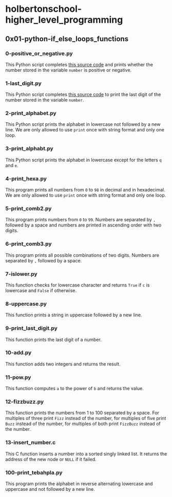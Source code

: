 # holbertonschool-higher_level_programming
## 0x01-python-if_else_loops_functions
### 0-positive_or_negative.py
This Python script completes [this source code](https://github.com/holbertonschool/0x01.py/blob/master/0-positive_or_negative_py) and prints whether the number stored in the variable `number` is positive or negative.
### 1-last_digit.py
This Python script completes [this source code](https://intranet.hbtn.io/rltoken/e9k9---MJXcMmIjlMdlBpw) to print the last digit of the number stored in the variable `number`.
### 2-print_alphabet.py
This Python script prints the alphabet in lowercase not followed by a new line. We are only allowed to use `print` once with string format and only one loop.
### 3-print_alphabt.py
This Python script prints the alphabet in lowercase except for the letters `q` and `e`.
### 4-print_hexa.py
This program prints all numbers from `0` to `98` in decimal and in hexadecimal. We are only allowed to use `print` once with string format and only one loop.
### 5-print_comb2.py
This program prints numbers from `0` to `99`. Numbers are separated by `,` followed by a space and numbers are printed in ascending order with two digits.
### 6-print_comb3.py
This program prints all possible combinations of two digits. Numbers are separated by `,` followed by a space.
### 7-islower.py
This function checks for lowercase character and returns `True` if `c` is lowercase and `False` if otherwise.
### 8-uppercase.py
This function prints a string in uppercase followed by a new line.
### 9-print_last_digit.py
This function prints the last digit of a number.
### 10-add.py
This function adds two integers and returns the result.
### 11-pow.py
This function computes `a` to the power of `b` and returns the value.
### 12-fizzbuzz.py
This function prints the numbers from 1 to 100 separated by a space. For multiples of three print `Fizz` instead of the number, for multiples of five print `Buzz` instead of the number, for multiples of both print `FizzBuzz` instead of the number.
### 13-insert_number.c
This C function inserts a number into a sorted singly linked list. It returns the address of the new node or `NULL` if it failed.
### 100-print_tebahpla.py
This program prints the alphabet in reverse alternating lowercase and uppercase and not followed by a new line.
